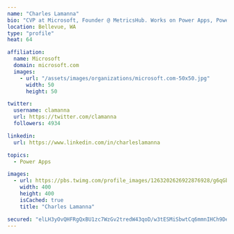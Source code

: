 ```yaml
---
name: "Charles Lamanna"
bio: "CVP at Microsoft, Founder @ MetricsHub. Works on Power Apps, Power Automate, Power Virtual Agent, Common Data Service and Dynamics 365."
location: Bellevue, WA
type: "profile"
heat: 64

affiliation:
  name: Microsoft
  domain: microsoft.com
  images:
    - url: "/assets/images/organizations/microsoft.com-50x50.jpg"
      width: 50
      height: 50

twitter:
  username: clamanna
  url: https://twitter.com/clamanna
  followers: 4934

linkedin:
  url: https://www.linkedin.com/in/charleslamanna

topics:
  - Power Apps

images:
  - url: https://pbs.twimg.com/profile_images/1263202626922876928/g6qGbHZ-_400x400.jpg
    width: 400
    height: 400
    isCached: true
    title: "Charles Lamanna"

secured: "elLH3yOvQHFRgQxBU1zc7WzGv2tredW43qoD/w3tESMiSbwtCq6mmnIHCh9DeE1eVaeOMquV7iy5cUTwQsWlejebs3k8/fOmqvEmmFIzEqnmvKlq1Kx99RmS+mV6qRo5ulDyzt3YcSHy6S25Fh8lRCdjmA1uAiGHK6ikKMBSJu+YG05FZ9XjlPuJcqFZbC/F4AT0OCTLqJAXFihdguSnHh/v5isQxW9PICqzhImyDYp5JkJjKpIz2qoeNY3QcMUW6hs17OKeUJ2mH2nDwneG5SS+lFH8hqW18pPpRQ/RbZXjacSjHwsVjIs8hO7+BNXuoRMYgonAspIi8fUgO2UYadw3n4WEfWBVBsYtGWG+K188u1a8rdkTfVeHgogr8CyA6/bPVBt9m262S14Kh1PcwTy8VxGzI0wJ6vwjXLxQTFY=;o2ARMKbMtO7P6lUGmXXgZw=="
---
```


